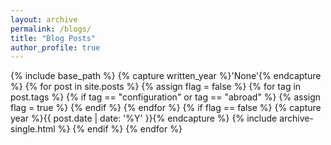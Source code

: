 ```yaml
---
layout: archive
permalink: /blogs/
title: "Blog Posts"
author_profile: true
---
```


{% include base_path %}
{% capture written_year %}'None'{% endcapture %}
{% for post in site.posts %}
  {% assign flag = false %}
  {% for tag in post.tags %}
    {% if tag == "configuration" or tag == "abroad" %}
      {% assign flag = true %}
    {% endif %}
  {% endfor %}
  {% if flag == false %}
    {% capture year %}{{ post.date | date: '%Y' }}{% endcapture %}
    {% include archive-single.html %}
  {% endif %}
{% endfor %}
